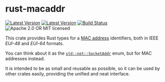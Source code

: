 # rust-macaddr

[![Latest Version](https://img.shields.io/crates/v/macaddr.svg)](https://crates.io/crates/macaddr)
[![Latest Version](https://docs.rs/macaddr/badge.svg)](https://docs.rs/macaddr)
[![Build Status](https://travis-ci.org/svartalf/rust-macaddr.svg?branch=master)](https://travis-ci.org/svartalf/rust-macaddr)
![Apache 2.0 OR MIT licensed](https://img.shields.io/badge/license-Apache2.0%2FMIT-blue.svg)

This crate provides Rust types for a [MAC address](https://en.wikipedia.org/wiki/MAC_address)
identifiers, both in IEEE *EUI-48* and *EUI-64* formats.

You can think about it as the [`std::net::SocketAddr`](https://doc.rust-lang.org/std/net/enum.SocketAddr.html)
enum, but for MAC addresses instead.

It is intended to be as small and reusable as possible,
so it can be used by other crates easily,
providing the unified and neat interface.
